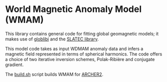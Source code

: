 World Magnetic Anomaly Model (WMAM)
===================================

This library contains general code for fitting global geomagnetic models;
it makes use of [globlibi](../../libs/globlibi/README.md) and the [SLATEC library](../slatec/README.md).

This model code takes as input WDMAM anomaly data and infers a magnetic field
represented in terms of spherical harmonics. The code offers a choice of two
iterative inversion schemes, Polak-Ribière and conjugate gradient.

The [build.sh](build.sh) script builds WMAM for [ARCHER2](https://www.archer2.ac.uk/).
